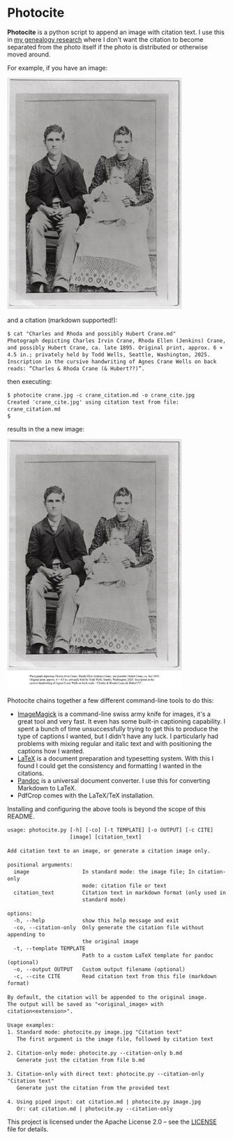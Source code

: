 # Photocite

**Photocite** is a python script to append an image with citation text. I use this in [my genealogy research](https://pedigreepipeline.com) where I don't want the citation to become separated from the photo itself if the photo is distributed or otherwise moved around.

For example, if you have an image:

<!-- ![image without citation](example/crane.jpg) -->
<a href="example/crane.jpg">
  <img src="example/crane.jpg" alt="image without citation" width="400">
</a>

and a citation (markdown supported!):

```
$ cat "Charles and Rhoda and possibly Hubert Crane.md"
Photograph depicting Charles Irvin Crane, Rhoda Ellen (Jenkins) Crane, and possibly Hubert Crane, ca. late 1895. Original print, approx. 6 × 4.5 in.; privately held by Todd Wells, Seattle, Washington, 2025. Inscription in the cursive handwriting of Agnes Crane Wells on back reads: “Charles & Rhoda Crane (& Hubert??)”. 
```

then executing: 

```
$ photocite crane.jpg -c crane_citation.md -o crane_cite.jpg
Created 'crane_cite.jpg' using citation text from file: crane_citation.md
$ 
```

results in the a new image:

<a href="example/crane_cite.jpg">
  <img src="example/crane_cite.jpg" alt="image with citation" width="400">
</a>

Photocite chains together a few different command-line tools to do this:

- [ImageMagick](https://imagemagick.org) is a command-line swiss army knife for images, it's a great tool and very fast. It even has some built-in captioning capability. I spent a bunch of time unsuccessfully trying to get this to produce the type of captions I wanted, but I didn't have any luck. I particularly had problems with mixing regular and italic text and with positioning the captions how I wanted.
- [LaTeX](https://www.latex-project.org) is a document preparation and typesetting system. With this I found I could get the consistency and formatting I wanted in the citations.
- [Pandoc](https://pandoc.org) is a universal document converter. I use this for converting Markdown to LaTeX.
- PdfCrop comes with the LaTeX/TeX installation.

Installing and configuring the above tools is beyond the scope of this README.

```
usage: photocite.py [-h] [-co] [-t TEMPLATE] [-o OUTPUT] [-c CITE]
                    [image] [citation_text]

Add citation text to an image, or generate a citation image only.

positional arguments:
  image                 In standard mode: the image file; In citation-only
                        mode: citation file or text
  citation_text         Citation text in markdown format (only used in
                        standard mode)

options:
  -h, --help            show this help message and exit
  -co, --citation-only  Only generate the citation file without appending to
                        the original image
  -t, --template TEMPLATE
                        Path to a custom LaTeX template for pandoc (optional)
  -o, --output OUTPUT   Custom output filename (optional)
  -c, --cite CITE       Read citation text from this file (markdown format)

By default, the citation will be appended to the original image.
The output will be saved as "<original_image> with citation<extension>".

Usage examples:
1. Standard mode: photocite.py image.jpg "Citation text"
   The first argument is the image file, followed by citation text

2. Citation-only mode: photocite.py --citation-only b.md
   Generate just the citation from file b.md

3. Citation-only with direct text: photocite.py --citation-only "Citation text"
   Generate just the citation from the provided text

4. Using piped input: cat citation.md | photocite.py image.jpg
   Or: cat citation.md | photocite.py --citation-only
```



This project is licensed under the Apache License 2.0 – see the [LICENSE](LICENSE) file for details.